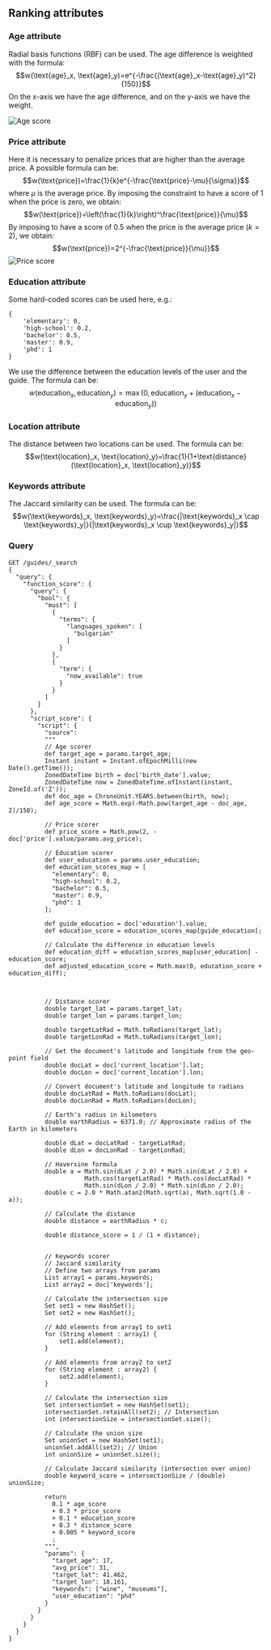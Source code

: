 ## Ranking attributes
### Age attribute
Radial basis functions (RBF) can be used. The age difference is weighted with the formula:
$$w(\text{age}_x, \text{age}_y)=e^{-\frac{(\text{age}_x-\text{age}_y)^2}{150}}$$
On the x-axis we have the age difference, and on the y-axis we have the weight.
<!-- import image from file -->
![Age score](images/q1/rbf_age.png)
### Price attribute
Here it is necessary to penalize prices that are higher than the average price. A possible formula can be:
$$w(\text{price})=\frac{1}{k}e^{-\frac{\text{price}-\mu}{\sigma}}$$
where $\mu$ is the average price. By imposing the constraint to have a score of $1$ when the price is zero, we obtain:
$$w(\text{price})=\left(\frac{1}{k}\right)^\frac{\text{price}}{\mu}$$
By imposing to have a score of $0.5$ when the price is the average price ($k=2$), we obtain:
$$w(\text{price})=2^{-\frac{\text{price}}{\mu}}$$
![Price score](images/q1/price.gif)
### Education attribute
Some hard-coded scores can be used here, e.g.:
```[json]
{
    'elementary': 0, 
    'high-school': 0.2, 
    'bachelor': 0.5, 
    'master': 0.9, 
    'phd': 1
}
```
We use the difference between the education levels of the user and the guide. The formula can be:
$$w(\text{education}_x, \text{education}_y)=\max(0, \text{education}_y + (\text{education}_x - \text{education}_y))$$
### Location attribute
The distance between two locations can be used. The formula can be:
$$w(\text{location}_x, \text{location}_y)=\frac{1}{1+\text{distance}(\text{location}_x, \text{location}_y)}$$

### Keywords attribute
The Jaccard similarity can be used. The formula can be:
$$w(\text{keywords}_x, \text{keywords}_y)=\frac{|\text{keywords}_x \cap \text{keywords}_y|}{|\text{keywords}_x \cup \text{keywords}_y|}$$

### Query
```
GET /guides/_search
{
  "query": {
    "function_score": {
      "query": {
        "bool": {
          "must": [
            {
              "terms": {
                "languages_spoken": [
                  "bulgarian"
                ]
              }
            },
            {
              "term": {
                "now_available": true
              }
            }
          ]
        }
      },
      "script_score": {
        "script": {
          "source": 
          """
          // Age scorer
          def target_age = params.target_age;
          Instant instant = Instant.ofEpochMilli(new Date().getTime());
          ZonedDateTime birth = doc['birth_date'].value;
          ZonedDateTime now = ZonedDateTime.ofInstant(instant, ZoneId.of('Z'));
          def doc_age = ChronoUnit.YEARS.between(birth, now);
          def age_score = Math.exp(-Math.pow(target_age - doc_age, 2)/150);
          
          // Price scorer
          def price_score = Math.pow(2, -doc['price'].value/params.avg_price);
          
          // Education scorer
          def user_education = params.user_education;
          def education_scores_map = [
            "elementary": 0,
            "high-school": 0.2,
            "bachelor": 0.5,
            "master": 0.9,
            "phd": 1
          ];
          
          def guide_education = doc['education'].value;
          def education_score = education_scores_map[guide_education];
    
          // Calculate the difference in education levels
          def education_diff = education_scores_map[user_education] - education_score;
          def adjusted_education_score = Math.max(0, education_score + education_diff);
    
          

          // Distance scorer
          double target_lat = params.target_lat;
          double target_lon = params.target_lon;

          double targetLatRad = Math.toRadians(target_lat);
          double targetLonRad = Math.toRadians(target_lon);
          
          // Get the document's latitude and longitude from the geo-point field
          double docLat = doc['current_location'].lat;
          double docLon = doc['current_location'].lon;
          
          // Convert document's latitude and longitude to radians
          double docLatRad = Math.toRadians(docLat);
          double docLonRad = Math.toRadians(docLon);
          
          // Earth's radius in kilometers
          double earthRadius = 6371.0; // Approximate radius of the Earth in kilometers

          double dLat = docLatRad - targetLatRad;
          double dLon = docLonRad - targetLonRad;
          
          // Haversine formula
          double a = Math.sin(dLat / 2.0) * Math.sin(dLat / 2.0) +
                     Math.cos(targetLatRad) * Math.cos(docLatRad) *
                     Math.sin(dLon / 2.0) * Math.sin(dLon / 2.0);
          double c = 2.0 * Math.atan2(Math.sqrt(a), Math.sqrt(1.0 - a));
          
          // Calculate the distance
          double distance = earthRadius * c;
          
          double distance_score = 1 / (1 + distance);
          
          
          // Keywords scorer
          // Jaccard similarity
          // Define two arrays from params
          List array1 = params.keywords;
          List array2 = doc['keywords'];
          
          // Calculate the intersection size
          Set set1 = new HashSet();
          Set set2 = new HashSet();
          
          // Add elements from array1 to set1
          for (String element : array1) {
              set1.add(element);
          }
          
          // Add elements from array2 to set2
          for (String element : array2) {
              set2.add(element);
          }
          
          // Calculate the intersection size
          Set intersectionSet = new HashSet(set1);
          intersectionSet.retainAll(set2); // Intersection
          int intersectionSize = intersectionSet.size();
          
          // Calculate the union size
          Set unionSet = new HashSet(set1);
          unionSet.addAll(set2); // Union
          int unionSize = unionSet.size();
          
          // Calculate Jaccard similarity (intersection over union)
          double keyword_score = intersectionSize / (double) unionSize;
          
          return
            0.1 * age_score
            + 0.3 * price_score
            + 0.1 * education_score
            + 0.3 * distance_score
            + 0.005 * keyword_score
            ;
          """,
          "params": {
            "target_age": 17,
            "avg_price": 31,
            "target_lat": 41.462,
            "target_lon": 18.161,
            "keywords": ["wine", "museums"],
            "user_education": "phd"
          }
        }
      }
    }
  } 
}
```
